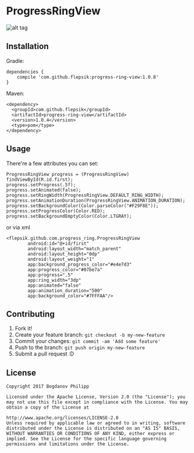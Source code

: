 # ProgressRingView

![alt tag](https://cloud.githubusercontent.com/assets/7210975/24097933/2c3b65dc-0d79-11e7-862f-210641d47635.jpg)

## Installation

Gradle:
```
dependencies {
    compile 'com.github.flepsik:progress-ring-view:1.0.8'
}
```

Maven:
```
<dependency>
  <groupId>com.github.flepsik</groupId>
  <artifactId>progress-ring-view</artifactId>
  <version>1.0.4</version>
  <type>pom</type>
</dependency>
```

## Usage
There're a few attributes you can set:
```
ProgressRingView progress = (ProgressRingView) findViewById(R.id.first);
progress.setProgress(.5f);
progress.setAnimated(false);
progress.setRingWidth(ProgressRingView.DEFAULT_RING_WIDTH);
progress.setAnimationDuration(ProgressRingView.ANIMATION_DURATION);
progress.setBackgroundColor(Color.parseColor("#F29F8E"));
progress.setProgressColor(Color.RED);
progress.setBackgroundEmptyColor(Color.LTGRAY);
```
or via xml
```
<flepsik.github.com.progress_ring.ProgressRingView
        android:id="@+id/first"
        android:layout_width="match_parent"
        android:layout_height="0dp"
        android:layout_weight="1"
        app:background_progress_color="#e4e7d3"
        app:progress_color="#07be7a"
        app:progress=".5"
        app:ring_width="3dp"
        app:animated="false"
        app:animation_duration="500"
        app:background_color="#7FFFAA"/>
```

## Contributing

1. Fork it!
2. Create your feature branch: `git checkout -b my-new-feature`
3. Commit your changes: `git commit -am 'Add some feature'`
4. Push to the branch: `git push origin my-new-feature`
5. Submit a pull request :D

## License
```
Copyright 2017 Bogdanov Philipp

Licensed under the Apache License, Version 2.0 (the "License"); you may not use this file except in compliance with the License. You may obtain a copy of the License at

http://www.apache.org/licenses/LICENSE-2.0
Unless required by applicable law or agreed to in writing, software distributed under the License is distributed on an "AS IS" BASIS, WITHOUT WARRANTIES OR CONDITIONS OF ANY KIND, either express or implied. See the License for the specific language governing permissions and limitations under the License.
```
